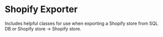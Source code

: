 # Shopify Exporter

Includes helpful classes for use when exporting a Shopify store from SQL DB or Shopify store -> Shopify store.
